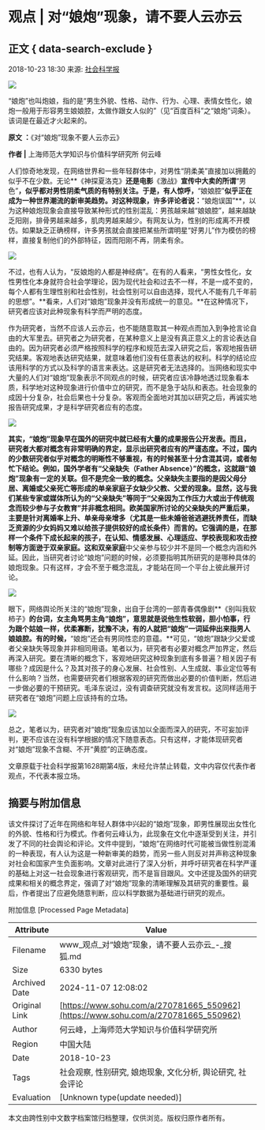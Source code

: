 # 观点 | 对“娘炮”现象，请不要人云亦云

## 正文 { data-search-exclude }


2018-10-23 18:30 来源: [社会科学报](https://www.sohu.com/?spm=smpc.content-abroad.content.1.1730981202278LXBwgXl)

![](http://5b0988e595225.cdn.sohucs.com/images/20181023/6337a31de5434880a3b88597d7a99649.jpeg)

“娘炮”也叫炮娘，指的是“男生外貌、性格、动作、行为、心理、表情女性化，娘炮一般用于形容男生娘娘腔，太做作跟女人似的”（见“百度百科”之“娘炮”词条）。该词是在最近才火起来的。

**原文 ：**《对“娘炮”现象不要人云亦云》

**作者 |** 上海师范大学知识与价值科学研究所 何云峰

人们惊奇地发现，在网络世界和一些年轻群体中，对男性“阴柔美”直接加以拥戴的似乎不在少数。无论**《神探夏洛克》**还是电影**《激战》**宣传中大卖的所谓**“男色”**，似乎都对男性阴柔气质的有特别关注。于是，有人惊呼，**“娘娘腔”**似乎正在成为一种世界潮流的新审美趋势。对这种现象，许多评论者说：**“娘炮误国”**，以为这种娘炮现象会直接导致某种形式的性别混乱：男孩越来越“娘娘腔”，越来越缺乏阳刚，排骨男越来越多，肌肉男越来越少。有网友认为，性别的形成离不开模仿。如果缺乏正确榜样，许多男孩就会直接把某些所谓明星“好男儿”作为模仿的榜样，直接复制他们的外部特征，因而阳刚不再，阴柔有余。

![](http://5b0988e595225.cdn.sohucs.com/images/20181023/5cfea8d97de54a3e8798e6cae46b439d.gif)

不过，也有人认为，“反娘炮的人都是神经病”。在有的人看来，“男性女性化，女性男性化本身就符合社会学理论，因为现代社会和过去不一样，不是一成不变的，每个人都有生理性别和社会性别，社会性别可以自由选择，现代人不能有几千年前的思想”。**看来，人们对“娘炮”现象并没有形成统一的意见。**在这种情况下，研究者应该对此种现象有科学而严明的态度。

作为研究者，当然不应该人云亦云，也不能随意取其一种观点而加入到争抢言论自由的大军里去。研究者之为研究者，在某种意义上是没有真正意义上的言论表达自由的。因为研究者必须严格按照科学的程序和规范去深入研究之后，客观地报告研究结果。客观地表达研究结果，就意味着他们没有任意表达的权利。科学的结论应该用科学的方式以及科学的语言来表达。这是研究者无法选择的。当网络和现实中大量的人们对“娘炮”现象表示不同观点的时候，研究者应该冷静地透过现象看本质，科学地对这种现象进行价值中立的研究，而不是急于站队和表态。社会现象的成因十分复杂，社会后果也十分复杂。客观而全面地对其加以研究之后，再诚实地报告研究成果，才是科学研究者应有的态度。

![](http://5b0988e595225.cdn.sohucs.com/images/20181023/71eafbc2cae64e9faf1cf3ddcaea8f65.jpeg)

**其实，“娘炮”现象早在国外的研究中就已经有大量的成果报告公开发表。**而且，研究者大都对概念有非常明确的界定，显示出研究者应有的严谨态度。不过，国内的少数研究者似乎对概念的明晰性不够重视，有的时候甚至十分含混其词，或者匆忙下结论。例如，国外学者有**“父亲缺失（Father Absence）”**的概念，这就跟“娘炮”现象有一定的关联。但不是完全一致的概念。父亲缺失主要指的是因父母分居、离婚或父亲死亡等形成的单亲家庭子女缺少父教、父爱的现象。显然，这与我们某些专家或媒体所认为的“父亲缺失”等同于“父亲因为工作压力大或出于传统观念而较少参与子女教育”并非概念相同。欧美国家所讨论的父亲缺失的严重后果，主要是针对离婚率上升、单亲母亲增多（尤其是一些未婚爸爸逃避抚养责任，而缺乏资源的少女妈妈又难以给孩子提供较好的成长条件）而言的。它强调的是，在那样一个条件下成长起来的孩子，在认知、情感发展、心理适应、学校表现和攻击控制等方面逊于双亲家庭。这和**双亲家庭**中父亲参与较少并不是同一个概念内涵和外延。因此，当研究者讨论“娘炮”问题的时候，必须要指明其所研究的是哪种具体的娘炮现象。只有这样，才会不至于概念混乱，才能站在同一个平台上彼此展开讨论。

![](http://5b0988e595225.cdn.sohucs.com/images/20181023/90347b7ef5054db2b42cbee6fb386a94.jpeg)

眼下，网络舆论所关注的“娘炮”现象，出自于台湾的一部青春偶像剧**《别叫我软柿子》**的台词，女主角骂男主角“娘炮”，意思就是说他生性软弱，胆小怕事，行为跟个姑娘一样，优柔寡断，犹豫不决，有的人就把“娘炮”一词延伸出来指男人娘娘腔。有的时候，**“娘炮”还会有男同性恋的意蕴。**可见，“娘炮”跟缺少父爱或者父亲缺失等现象并非相同用语。笔者以为，研究者有必要对概念严加界定，然后再深入研究。要在清晰的概念下，客观地研究这种现象到底有多普遍？相关因子有哪些？成因是什么？及其对孩子的身心发展、社会性别、人生成就、事业定位等有什么影响？当然，也需要研究者们根据客观的研究而做出必要的价值判断，然后进一步做必要的干预研究。毛泽东说过，没有调查研究就没有发言权。这同样适用于研究者在“娘炮”问题上应该持有的立场。

![](http://5b0988e595225.cdn.sohucs.com/images/20181023/55462d30c5054cd2b465def5361dee65.jpeg)

总之，笔者以为，研究者对“娘炮”现象应该加以全面而深入的研究，不可妄加评判，更不应该在没有科学根据的情况下随意表态。只有这样，才能体现研究者对“娘炮”现象不含糊、不开“黄腔”的正确态度。

文章原载于社会科学报第1628期第4版，未经允许禁止转载，文中内容仅代表作者观点，不代表本报立场。

## 摘要与附加信息

<!-- tcd_abstract -->
该文件探讨了近年在网络和年轻人群体中兴起的“娘炮”现象，即男性展现出女性化的外貌、性格和行为模式。作者何云峰认为，此现象在文化中逐渐受到关注，并引发了不同的社会舆论和评论。文件中提到，“娘炮”在网络时代可能被当做性别混淆的一种表现，有人认为这是一种新审美的趋势，而另一些人则反对并声称这种现象对社会和国家产生负面影响。文章对此进行了深入分析，并呼吁研究者在科学严谨的基础上对这一社会现象进行客观研究，而不是盲目跟风。文中还提及国外的研究成果和相关的概念界定，强调了对“娘炮”现象的清晰理解及其研究的重要性。最后，作者提出了应避免随意判断，应以科学数据为基础进行研究的观点。
<!-- tcd_abstract_end -->

附加信息 [Processed Page Metadata]

| Attribute       | Value                                  |
|-----------------|----------------------------------------|
| Filename        | www_观点_对“娘炮”现象，请不要人云亦云_-_搜狐.md                             |
| Size            | 6330 bytes                           |
| Archived Date   | 2024-11-07 12:08:02                             |
| Original Link   | [https://www.sohu.com/a/270781665_550962](https://www.sohu.com/a/270781665_550962)                       |
| Author          | 何云峰，上海师范大学知识与价值科学研究所                               |
| Region          | 中国大陆                               |
| Date            | 2018-10-23                                 |
| Tags            | 社会观察, 性别研究, 娘炮现象, 文化分析, 舆论研究, 社会评论                                 |
| Evaluation            | [Unknown type(update needed)]                                 |
<!-- tcd_table_end -->

本文由跨性别中文数字档案馆归档整理，仅供浏览。版权归原作者所有。
